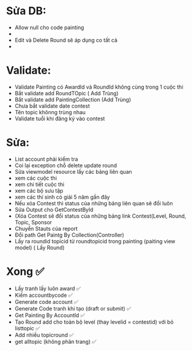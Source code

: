 # Sửa DB:
- Allow null cho code painting
- 
- Edit và Delete Round sẽ áp dụng co tất cả 
- 
# Validate:
- Validate Painting có AwardId và RoundId không cùng trong 1 cuộc thi
- Bắt validate add RoundTOpic ( Add Trùng)
- Bắt validate add PaintingCollection (Add Trùng)
- Chưa bắt validate date contest
- Tên topic khônng trùng nhau
- Validate tuổi khi đăng ký vào contest

# Sửa: 
- List account phải kiểm tra 
- Coi lại exception chỗ delete update round
- Sửa viewmodel resource lấy các bảng liên quan
- xem các cuộc thi
- xem chi tiết cuộc thi
- xem các bộ sưu tập
- xem các thí sinh có giải 5 năm gần đây
- Nếu xóa Contest thì status của những bảng liên quan sẽ đổi luôn
- Sửa Output cho GetContestById
- (Xóa Contest sẽ đổi status của những bảng link Contest(Level, Round, Topic, Sponsor
- Chuyển Stauts của report
- Đổi path Get Paintg By Collection(Controller)
- Lấy ra roundid topicid từ roundtopicid trong painting (paiting view model) ( Lấy Round)



  
# Xong :white_check_mark:
- Lấy tranh lấy luôn award :white_check_mark:
- Kiếm accountbycode :white_check_mark:
- Generate code account :white_check_mark:
- Generate Code tranh khi tạo (draft or submit) :white_check_mark:
- Get Painting By AccountId :white_check_mark:
- Tạo Round add cho toàn bộ level (thay levelid = contestid) với bỏ listtopic :white_check_mark:
- Add nhiều topicround :white_check_mark:
- get alltopic (không phân trang) :white_check_mark:
